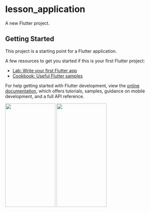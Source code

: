 # lesson_application

A new Flutter project.

## Getting Started

This project is a starting point for a Flutter application.

A few resources to get you started if this is your first Flutter project:

- [Lab: Write your first Flutter app](https://docs.flutter.dev/get-started/codelab)
- [Cookbook: Useful Flutter samples](https://docs.flutter.dev/cookbook)

For help getting started with Flutter development, view the
[online documentation](https://docs.flutter.dev/), which offers tutorials,
samples, guidance on mobile development, and a full API reference.

<div>
<img src="https://user-images.githubusercontent.com/40968259/187336369-3d4c5d6a-d405-4cd4-9dea-be5a2c5860db.jpg" width="160" height="330">
<img src="https://user-images.githubusercontent.com/40968259/187336611-9da9e16a-980c-4fac-a41a-5013ccf80fbe.jpg" width="160" height="330">

</div>
